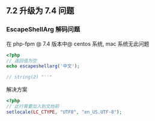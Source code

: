 ## 7.2 升级为 7.4 问题

### EscapeShellArg 解码问题

在 php-fpm @ 7.4 版本中@ centos 系统, mac 系统无此问题

```php
<?php
// 返回值为空
echo escapeshellarg('中文');

// string(2) "''"
```

解决方案

```php
<?php
// 此行需要加入到文档前
setlocale(LC_CTYPE, "UTF8", "en_US.UTF-8");
```
